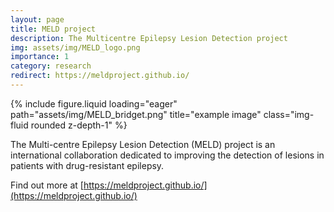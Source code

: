 ```yaml
---
layout: page
title: MELD project
description: The Multicentre Epilepsy Lesion Detection project
img: assets/img/MELD_logo.png
importance: 1
category: research
redirect: https://meldproject.github.io/
---
```


<div class="row">
    <div class="col-sm mt-3 mt-md-0">
        {% include figure.liquid loading="eager" path="assets/img/MELD_bridget.png" title="example image" class="img-fluid rounded z-depth-1" %}
    </div>
</div>


The Multi-centre Epilepsy Lesion Detection (MELD) project is an international collaboration dedicated to improving the detection of lesions in patients with drug-resistant epilepsy.

Find out more at [https://meldproject.github.io/](https://meldproject.github.io/)
  
